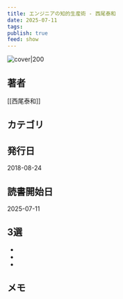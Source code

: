 ```yaml
---
title: エンジニアの知的生産術 - 西尾泰和
date: 2025-07-11
tags: 
publish: true
feed: show
---
```

![cover|200](http://books.google.com/books/content?id=qFOHugEACAAJ&printsec=frontcover&img=1&zoom=1&source=gbs_api)
## 著者
[[西尾泰和]]
## カテゴリ

## 発行日
2018-08-24
## 読書開始日
2025-07-11

## 3選
 - 
 - 
 - 
## メモ